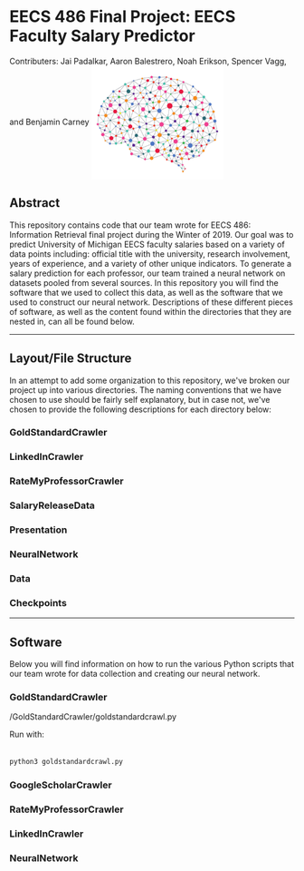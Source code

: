 # EECS 486 Final Project: EECS Faculty Salary Predictor

Contributers: Jai Padalkar, Aaron Balestrero, Noah Erikson, Spencer Vagg, and Benjamin Carney
<a href="rel"><img src="/NeuralNetwork.png" align="center" height="200" width="233" ></a>

## Abstract

This repository contains code that our team wrote for EECS 486: Information Retrieval final project during the Winter of
2019. Our goal was to predict University of Michigan EECS faculty salaries based on a variety of data points including:
official title with the university, research involvement, years of experience, and a variety of other unique indicators. To
generate a salary prediction for each professor, our team trained a neural network on datasets pooled from several sources.
In this repository you will find the software that we used to collect this data, as well as the software that we used to
construct our neural network. Descriptions of these different pieces of software, as well as the content found within the
directories that they are nested in, can all be found below.

---

## Layout/File Structure

In an attempt to add some organization to this repository, we've broken our project up into various directories. The naming
conventions that we have chosen to use should be fairly self explanatory, but in case not, we've chosen to provide the
following descriptions for each directory below:

### GoldStandardCrawler

### LinkedInCrawler

### RateMyProfessorCrawler

### SalaryReleaseData

### Presentation

### NeuralNetwork

### Data

### Checkpoints

---

## Software

Below you will find information on how to run the various Python scripts that our team wrote for data collection and creating our neural network.

### GoldStandardCrawler

/GoldStandardCrawler/goldstandardcrawl.py

Run with:

```python

python3 goldstandardcrawl.py 

```

### GoogleScholarCrawler

### RateMyProfessorCrawler

### LinkedInCrawler

### NeuralNetwork


